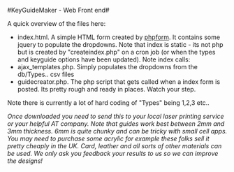#KeyGuideMaker - Web Front end#

A quick overview of the files here:

* index.html. A simple HTML form created by [phpform](http://www.phpform.org/formbuilder/view.php?id=min7hopgn0rhucrl413lt5mbr0). It contains some jquery to populate the dropdowns. Note that index is static - its not php but is created by "createindex.php" on a cron job (or when the types and keyguide options have been updated). Note index calls:
* ajax_templates.php. Simply populates the dropdowns from the db/Types.. csv files
* guidecreator.php. The php script that gets called when a index form is posted. Its pretty rough and ready in places. Watch your step.

Note there is currently a lot of hard coding of "Types"  being 1,2,3 etc..


*Once downloaded you need to send this to your local laser printing service or your helpful AT company. Note that guides work best between 2mm and 3mm thickness. 6mm is quite chunky and can be tricky with small cell apps. You may need to purchase some acrylic for example these folks sell it pretty cheaply in the UK. Card, leather and all sorts of other materials can be used. We only ask you feedback your results to us so we can improve the designs!*
